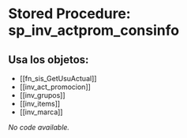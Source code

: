 # Stored Procedure: sp_inv_actprom_consinfo

## Usa los objetos:
- [[fn_sis_GetUsuActual]]
- [[inv_act_promocion]]
- [[inv_grupos]]
- [[inv_items]]
- [[inv_marca]]

*No code available.*
